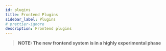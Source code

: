```yaml
---
id: plugins
title: Frontend Plugins
sidebar_label: Plugins
# prettier-ignore
description: Frontend plugins
---
```


> **NOTE: The new frontend system is in a highly experimental phase**
